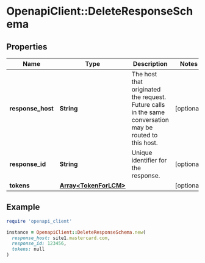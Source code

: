 # OpenapiClient::DeleteResponseSchema

## Properties

| Name | Type | Description | Notes |
| ---- | ---- | ----------- | ----- |
| **response_host** | **String** | The host that originated the request. Future calls in the same conversation may be routed to this host.  | [optional] |
| **response_id** | **String** | Unique identifier for the response.  | [optional] |
| **tokens** | [**Array&lt;TokenForLCM&gt;**](TokenForLCM.md) |  | [optional] |

## Example

```ruby
require 'openapi_client'

instance = OpenapiClient::DeleteResponseSchema.new(
  response_host: site1.mastercard.com,
  response_id: 123456,
  tokens: null
)
```

